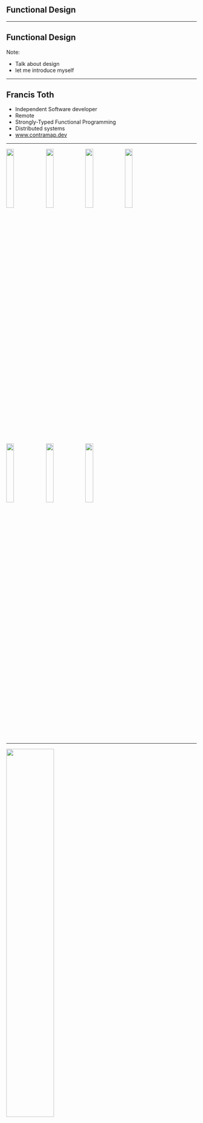 ## Functional Design

---

## Functional Design

Note:
- Talk about design
- let me introduce myself

---

## Francis Toth

<div class="overflow: auto;">
  
  <p style="text-align:justify; text-justify: inter-word;">
    <ul>
      <li>Independent Software developer</li>
      <li>Remote</li>
      <li>Strongly-Typed Functional Programming</li>
      <li>Distributed systems</li>
      <li><a href="https://www.contramap.dev">www.contramap.dev</a></li>
    </ul>
  </p>
</div>

---
<img style="background-color: transparent;width: 20%;" src="images/clean_code.jpg"/>
<img style="background-color: transparent;width: 20%;" src="images/oop.jpg"/>
<img style="background-color: transparent;width: 20%;" src="images/pp.jpg"/>
<img style="background-color: transparent;width: 20%;" src="images/tdd.jpg"/>
<img style="background-color: transparent;width: 20%;" src="images/ej.jpg"/>
<img style="background-color: transparent;width: 20%;" src="images/wwlc.jpg"/>
<img style="background-color: transparent;width: 20%;" src="images/ref.jpg"/>

---

<img style="background-color: transparent;object-fit: cover;object-position: 0 -100px; height:50%;" src="images/wordcloud.png"/><br/>

---

```scala []
def incByOne(i: Int): Int = /* ... */
```
```console
scala> (incByOne(0), incByOne(1))
res0:  (Int, Int) = (1, 2)
```
```console
scala> (incByOne(3), incByOne(1))
Incrementing 3!
res0:  (Int, Int) = (4, 2)
```
<!-- .element: class="fragment" data-fragment-index="2" -->
```scala []
val x = (incByOne(7), incByOne(10))
println(x) // Can we replace `x` by `(8, 11)`?
```
<!-- .element: class="fragment" data-fragment-index="3" -->

---

```scala [1-3|4-7|8-12|13-17]
def foo(number: Int): Boolean =
  number == 42

val x     = foo(42)
// Are these equivalent?
val prog1 = (x, x)
val prog2 = (foo(42), foo(42))

def bar(number: Int): Boolean = {
  println("Checking number")
  number == 42
}

val y     = bar(42)
// Are these equivalent?
val prog3 = (y, y)
val prog4 = (bar(42), bar(42))
```

---

> **Local Reasoning** enables a reader to make sense of a function without looking at how it's implemented

---
## Local Reasoning

```scala
def unsafeRun(): Int               = /* ... */
def safeRun()  : Try[Option[Int]]  = /* ... */

try {
  // Who knows what may happen when calling unsafeRun???
  if(unsafeRun() == null) { /* ... */ } 
  else { /* ... */ }
} catch {
  case ex: Exception => /* ... */ 
}

// In contrast, to extract this Int, I have no other option
// than dealing with potential errors and/or absence of result
val result: Try[Option[Int]] = safeRun() 
```
- Prevents mental juggling
- Provides better guarantees
- Fundamental principle of abstraction
- Similar principle than **Referential Transparency**

---
## Local Reasoning Applied

- Requires getting rid of:
  - exceptions
  - nulls
  - side-effects/statements (`println`, `readLine`, ...)
- ...effects are always required though!  <!-- .element: class="fragment" data-fragment-index="2" -->

---
## Managing Side-Effects

```scala []
def program(): Unit = {
  val name = readLine()
  println("Hi " + name + "!")
}
```
```scala [1-4|1-10|1-4,10-15]
trait Console {
  def putStrLn(s: String): Unit
  def getStrLn(): String
}

def program(console: Console): Unit = {
  val name = console.getStrLn()
  console.putStrLn("Hi " + name + "!")
}

def complexProgram(console: Console, ..., mn: ModuleN): Unit = {
  val a = foo(console, ..., mn)
  val b = bar(console, ..., mn)
  fooBar(a, b, console, ..., mn)
}
```
<!-- .element: class="fragment" data-fragment-index="2" -->

---
## Managing Side-Effects

```scala []
def program(): Unit = {
  val name = readLine()
  println("Hi " + name + "!")
}
```
```scala [1,4|6-7|12-15|2-3,9-10|17]
class IO[A](val unsafeRun: () => A) { self =>
  def andThen[B](f: A => IO[B]): IO[B] = 
    chain(self, f)
}

def putStrLn(s: String): IO[Unit]   = new IO(() => println(s))
def getStrLn           : IO[String] = new IO(readLine)

def chain[A, B](io: IO[A], f: A => IO[B]): IO[B] = 
  new IO(() => f(io.run()).run())

val program: IO[Unit] =
  getStrLn.andThen(name =>
    putStrLn("Hi " + name + "!")
  )

program.unsafeRun() // performs side effects
```
<!-- .element: class="fragment" data-fragment-index="3" -->

---
## Separate the what from the how

<img style="background-color: transparent;width:30%;border:1px solid transparent;" src="images/design_3.png"/>

- Keep the core locally reasonable, or **Pure**
- Delay execution until it's absolutely needed
- Separate a program's declaration from its execution

---
## IO Revisited

```scala []
class IO[A](val unsafeRun: () => A) { /* ... */ }

val a: IO[Int] = ???
val b: IO[Int] = ???

a == b // ???
```
```scala []
def putStrLn(s: String): IO[Unit]   = /* ... */
def getStrLn           : IO[String] = /* ... */

val p1: IO[Unit] = getStrLn.andThen(name => putStrLn(s"Hi $name!"))
val p2: IO[Unit] = putStrLn("Hi Bob!")
```
<!-- .element: class="fragment" data-fragment-index="2" -->
- Functions cannot be inspected nor compared
- `IO` only provides the last computed value

---
## IO Revisited

```scala [1-4|6,9|10-12,20|18-19|7-8,14-16]
def program(): Unit = {
  val name = readLine()
  println("Hi " + name + "!")
}

sealed trait IO[A] { self =>
  def andThen[B](f: A => IO[B]): IO[B] =
    Chain(self, f)
}
object IO {
  case object GetStrLn            extends IO[String]
  case class  PutStrLn(s: String) extends IO[Unit]
  
  case class  Chain[A, B](
    io: IO[A], f: A => IO[B]
  ) extends IO[B]

  def getStrln           : IO[String] = GetStrLn
  def putStrln(s: String): IO[Unit]   = PutStrLn(s)
}
```
<!-- .element: class="noStretch" -->

---
## IO Revisited

```scala [1-4|5|6|8|9,16|10-11|12-15]
val program: IO[Unit] = 
  getStrln.andThen(name => 
    putStrln(s"Hi $name!")
  )
// AndThen(GetStrLn, String => PutStrLn)
run(program)

def unsafeRun[A](program: IO[A]): A = 
  program match {
    case GetStrLn      => readLine()
    case PutStrLn(s)   => println(s)
    case Chain(c, f)   =>
      // not stack safe!!
      val io = f(unsafeRun(c))
      unsafeRun(io)
  }
```
<!-- .element: class="noStretchW" -->
- The resulting program is a nested data-structure
- A separate function is used to fold it into a value

---
## IO Revisited

```scala []
class IO[A](val unsafeRun: () => A) { /* ...*/ }
```
```scala []
def unsafeRun[A](program: IO[A]): A = 
  program match {
    case GetStrLn      => readLine()
    case PutStrLn(s)   => println(s)
    case Chain(c, f)   =>
      val io = f(unsafeRun(c))
      unsafeRun(io)
  }
```
<!-- .element: class="fragment" data-fragment-index="2" -->
```scala []
def testRun[A](program: IO[A], state: State): (State, A) =
  program match {
    case GetStrLn     => state.popInput()
    case PutStrLn(s)  => state.pushOutput(s)
    case Chain(io, f) =>
      // not stack safe!!
      val (state0, a) = testRun(io, state)
      testRun(f(a), state0)
  }
```
<!-- .element: class="fragment" data-fragment-index="3" -->

---

```scala [1,22|3-5,10-13,18-20|7-8,15-16]
class IO[A](val unsafeRun: () => A) { /* ... */ }

// primitives / constructors
def putStrLn(s: String): IO[Unit]   = new IO(() => println(s))
def getStrLn           : IO[String] = new IO(readLine)

// operators
def chain[A, B](io: IO[A], f: A => IO[B]): IO[B] = /* ...*/

// primitives
sealed trait IO[A] { /* ... */ }
case object GetStrLn               extends IO[String]
case class  PutStrLn(s: String)    extends IO[Unit]

// operators
case class  Chain[A, B](/*...*/)   extends IO[B]

// constructors
def getStrln           : IO[String] = GetStrLn
def putStrln(s: String): IO[String] = PutStrLn(s)

def unsafeRun[A](program: IO[A]): A = /* ... */ 
```
<!-- .element: class="noStretch" -->

---
## Encodings

- **Executable Encoding**:
 - the evaluation function is embedded in the solution
 - operators and primitives are expressed in terms of their execution
- **Declarative Encoding**:
 - the evaluation function is extracted from the solution
 - operators and primitives are expressed as pure data

---
## Composition

- **Primitives** &nbsp;&nbsp;&nbsp;&nbsp;&nbsp;&nbsp;&nbsp;: model solutions for _simple problems_
- **Operators** &nbsp;&nbsp;&nbsp;&nbsp;&nbsp;&nbsp;&nbsp;: transform/combine existing solutions
- **Constructors** : build solutions

---
## Composition

```scala []
sealed trait IO[A] { self =>
  // ...
  def fail(th: Throwable): IO[A] = IO.fail(th)
}
object IO {
  case class Fail[A](th: Throwable) extends IO[A]
  // ...
  def fail[A](th: Throwable): IO[A] = Fail(th)

  def unsafeRun[A](io: IO[A]): A =
    io match {
      // ...
      case Fail(th) => throw th
    }
}
```
```scala []
getStrLn.andThen(login =>
  if(login != "admin")
    fail(new InvalidLoginException())
  else
    putStrLn("Hi " + name + "!")
)
```

---
## Composition

```scala []
sealed trait IO[A] { self =>
  // ...
  def retry(n: Int): IO[A] = IO.Retry(self, n)
}
object IO {
  case class Retry[A](io: IO[A], n: Int) extends IO[A]
  // ...
  def retry[A](io: IO[A], n: Int): IO[A] = Retry(io, n)

  def unsafeRun[A](io: IO[A]): A =
    io match {
      // ...
      case Retry(io, n) =>
        try {
          run(io)
        } catch { case th: Throwable =>
          if (n <= 1) run(fail(th)) else run(Retry(io, n - 1))
        }
    }
}
```
<!-- .element: class="noStretchW noStretch" -->

---
## Composition

```scala []
val program: IO[Unit] =
  getStrln.andThen(login =>
    if (login != "admin")
      fail[Unit](new RuntimeException())
    else
      putStrln("Hi " + login + "!")
  ).retry(3)
```

---
## Composition Pro tips

```scala[2-3|2-4|2-5|7-8|10-11]
/*
- Primitives should be:
  - Composable: to build bigger blocks from smaller ones
  - Orthogonal: to prevent overlap in terms of capabilities
  - Minimal   : in terms of number

- An operator should be binary and return the same type than 
  its arguments

- Look for sum/product composition patterns (eg. zip, zipWith, 
  either, eitherWith, both, bothWith...)
*/
```

---
## Recap

- **Local Reasoning**: Provides abstraction capabilities 
- **Purity**: Ensures the core logic is context agnostic
- **Composition**: Enables safe change management

---
## References

- [Spartan program](https://www.patreon.com/jdegoes/posts)
- [What is an Effect?](https://www.inner-product.com/posts/what-is-an-effect/)
- [A Beginner-Friendly Tour through Functional Programming in Scala](https://degoes.net/articles/easy-monads)

---

## Thank you! / Questions? 

&nbsp;<br/>
<span style="font-size:23pt">Francis Toth</span> - [contramap.dev](http://www.contramap.dev)<br/>
<span style="font-size:18pt">Coding - Training - Design</span><br/>
